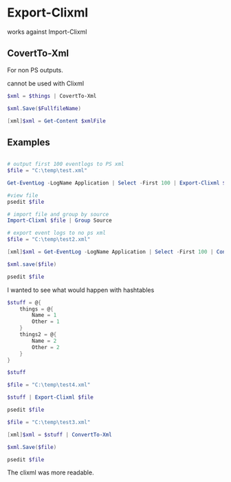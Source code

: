 # Export-Clixml

works against Import-Clixml


## CovertTo-Xml

For non PS outputs.

cannot be used with Clixml

```powershell
$xml = $things | CovertTo-Xml

$xml.Save($FullfileName)

```

```powershell
[xml]$xml = Get-Content $xmlFile
```

## Examples

```powershell

# output first 100 eventlogs to PS xml
$file = "C:\temp\test.xml"

Get-EventLog -LogName Application | Select -First 100 | Export-Clixml $file

#view file
psedit $file

# import file and group by source
Import-Clixml $file | Group Source

# export event logs to no ps xml
$file = "C:\temp\test2.xml"

[xml]$xml = Get-EventLog -LogName Application | Select -First 100 | ConvertTo-Xml

$xml.save($file)

psedit $file
```

I wanted to see what would happen with hashtables

```powershell
$stuff = @{
    things = @{
        Name = 1
        Other = 1
    }
    things2 = @{
        Name = 2
        Other = 2
    }
}

$stuff

$file = "C:\temp\test4.xml"

$stuff | Export-Clixml $file

psedit $file

$file = "C:\temp\test3.xml"

[xml]$xml = $stuff | ConvertTo-Xml

$xml.Save($file)

psedit $file
```

The clixml was more readable.
